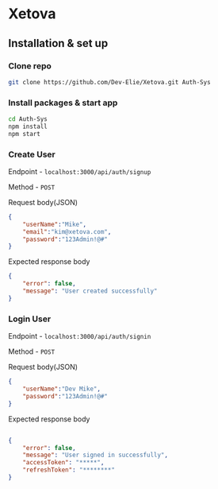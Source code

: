 # Xetova

## Installation & set up

### Clone repo
```bash
git clone https://github.com/Dev-Elie/Xetova.git Auth-Sys
```

### Install packages & start app

```bash
cd Auth-Sys
npm install
npm start
```
### Create User

Endpoint - `localhost:3000/api/auth/signup`

Method   - `POST`

Request body(JSON)
```JSON
{
	"userName":"Mike",
	"email":"kim@xetova.com",
	"password":"123Admin!@#"
}
```

Expected response body

```JSON
{
	"error": false,
	"message": "User created successfully"
}
```

### Login User

Endpoint - `localhost:3000/api/auth/signin`

Method   - `POST`

Request body(JSON)

```JSON
{
	"userName":"Dev Mike",
	"password":"123Admin!@#"
}
```

Expected response body

```JSON

{
	"error": false,
	"message": "User signed in successfully",
	"accessToken": "*****",
	"refreshToken": "********"
}
```

